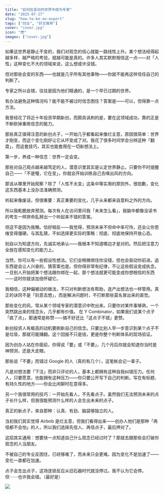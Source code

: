 ```yaml
---
title: "如何在变动的世界中成为专家"
date: "2025-07-27"
slug: "how-to-be-an-expert"
tags: ["创业", "好文推荐"]
cover: "cover.jpg"
icon: "😎"
images: ["cover.jpg"]
---
```

如果这世界是静止不变的，我们对观念的信心就能一路线性上升。某个想法经得起越多样、越严格的考验，就越可能是真的。许多人其实默默相信这一点——对「人性」这种变化不大的领域来说，这么想或许没错。



但对那些会变的东西——也就是几乎所有其他事物——你就不能再这样信任自己的判断了。



专家之所以会错，往往是因为他们精通的，是一个早已过期的世界。



有办法避免这种情况吗？能不能不被过时信念困住？答案是——可以，但得靠一点方法。



我曾经花了将近十年投资早期新创，而颇具讽刺的是，要在这领域成功，靠的正是不断砍掉重练信念的能力。



那些真正值得注意的新创点子，一开始几乎都看起来像烂主意，原因很简单：世界才刚变，而这个变化刚好让它从坏变成了对。我花了很多时间学会分辨这种「翻盘」，而这套技巧，其实也能套用在一切新想法上。



第一步，养成一种信念：世界一定会变。



那些对自己观点越来越笃定的人，潜意识里其实是认定世界静止。只要你不时提醒自己——「不是喔，它在变」，你就会开始训练自己去嗅出风的方向。



那该从哪里开始观察？除了「人性不太变」这条中等实用的原则外，很抱歉，变化这东西基本上没办法准确预测。



听起来像废话，但很重要：真正重要的变化，几乎从来都来自意料之外的方向。



所以我乾脆放弃预测。每次有人在访问里问我「未来怎么看」，我脑中都像没读书的考生一样拼命乱掰出一个听起来不错的答案。



但这不是因为我懒。恰好相反——我觉得，预测未来不但命中率可怜，还会让你思维变得僵硬。与其乱猜，不如选择更实际的策略：彻底、彻底地保持开放心态。



别自以为知道方向，先诚实地承认——我根本不知道哪边才是对的。然后把注意力全放在感知变化的能力上。



当然，你可以有一些假设性想法。它们会稍微绑住你没错，但也会驱动你前进。追东西是会让人兴奋的，猜答案也是。但你得非常有纪律，不让这些假设变成执念。
一旦别人开始把某个想法跟你绑在一起，那个想法就更可能变成你想相信的东西——这时你就该加倍怀疑它。



我相信，这种偏被动的做法，不只对判断想法有帮助，连产出想法也一样管用。真正的诀窍不是「刻意去想」，而是解决问题时，不打断那些莫名冒出来的直觉。



那些变化的风，常从某个领域专家的潜意识中吹出来。只要你对某件事够熟，一个突然跳出来的怪念头，几乎都有价值。
在 Y Combinator，如果我们说某个点子「疯了点」，那通常是称赞——搞不好还比「这点子不错」更赞。



新创投资人有极高的动机要刷新自己的信念。只要比别人早一步意识到某个点子不是垃圾，那就可能赚翻。这个回报不只是钱，更是你整个判断体系的现场验证。



因为创办人站在你面前，你得说「要」或「不要」，几个月后你就会知道你当时是神预测，还是大走眼。



那些说「不要」而错过 Google 的人（真的有几个），这笔帐会记一辈子。



凡是对想法要「下注」而非只评论的人，基本上都拥有这种自我纠错压力。任何人，只要愿意，也能拥有这种压力——你只要公开写下自己的判断。写在有标题、有持久性的地方——你会比闲聊时在意得多。



另一个我很常用的技巧：一开始先看人，不先看点子。虽然我们无法预测未来的点子长什么样，但我很能预测什么样的人会生出未来的点子。



真正的新点子，来自那种：认真、有劲、脑袋够独立的人。



当初我们其实觉得 Airbnb 是烂主意，但我们看得出来——创办人他们是那种「再怪都不会怕」的人，所以我们选择先信人、再信点子，最后押对了。



这招其实通用：想要快一点知道自己什么观念已经过时了？那就去跟那些会打破你观念的人当朋友。



不被自己的专业反困住，已经够难了，而未来只会更难。因为变化不是加速了——变化一直都在加速。



点子会生出点子，这场连锁反应从旧石器时代就没停过。我不认为它会停。
但⋯⋯也许我会错。（最好是）




![](https://prod-files-secure.s3.us-west-2.amazonaws.com/112d0858-5090-4d34-a606-b75eb8d65fd2/46476355-9cf3-4e99-9b7a-3531bc426380/1000202064.png?X-Amz-Algorithm=AWS4-HMAC-SHA256&X-Amz-Content-Sha256=UNSIGNED-PAYLOAD&X-Amz-Credential=ASIAZI2LB466RYQU77IL%2F20251023%2Fus-west-2%2Fs3%2Faws4_request&X-Amz-Date=20251023T151438Z&X-Amz-Expires=3600&X-Amz-Security-Token=IQoJb3JpZ2luX2VjEI%2F%2F%2F%2F%2F%2F%2F%2F%2F%2F%2FwEaCXVzLXdlc3QtMiJHMEUCIQCOS339z54yY3pfLxcFeBsuV8%2BSUupGGdnstm%2BL26y1fgIgILX47ltmyyqBBpHKdGKwh9daTLpsh1i2ZPCHn4T%2FwM0q%2FwMISBAAGgw2Mzc0MjMxODM4MDUiDGu5mFTy4d65FIOLhyrcA6Z39CaZrDsDwkQ%2BwxuANVNecVCXuKK5nF3UeQRIR1hrJNEYWloYp2%2BoQF%2F1bHtNggLDLwZulW12jldzwGlqqpSRgDAHJYc8ZweqLPqZE60xpbORtvFF0GNmU8Swrs17pEICLAkeMHZ3G%2B%2FuCiemOzyO3SUdh0jIMUAd3QQajHCFenygeOC05sNUQLiOeGQ193A1%2B4lGkByuP8W2MwbKGDrPIKu1mtSr3cdv%2BZOAdqt1st7ihp0UDvUv4FFYJu5KjIDdOki3BwBz92H2XrtVuM2oSaYt1208EKS3I%2BWRqj9jSrNdBuezltvwOO02dnKcMr%2FFCBj584VMo4QV9jZjJO4%2Foipid%2FqtA7FZBwUgJMEEsA3ke3HRbQHYylZBX%2Bp1xBNyELwH67jE89RbodzqSkouXxqAa94kKnf7rrvsdzv3fqY1C%2FJGZOvc9%2FQKu9cxV4NZYVqdFwDfgO6h2pT8iTjVFSguWgPxDElcZwddP3kNXg8zwI9ZgryO%2BfZaCp8tbhyRnSeMHBJzU2eMEFUl0ikWwwJ52AivR2NVOhQyo%2BxrnY8yvUiuHVsBBbVcRnZHiu%2FgMZp5Fk4yeMkKoHB4vpJvDiYDAHr%2FjGCO6mR1Oh2Nb27pBl%2FPMizcDV6RMID76McGOqUBKw2zF3K2VfkSvucr%2FN8pQWgQYDYKihDTyP8mPamUZFUvSQczZ5pWO8ImAvqIJdKJdK3qq0VV0Ow87%2FidSUSTdIJ6vsoiwAqpo%2BuBXXEKu%2BWgZSqAv2POjGjhYDliFxLniVPo212tu%2BJpNSwUFIcnEpkig5sPoGGJeBmo%2Bd%2F0S9W3VvyZpxT5vBZwIv3CU8R6AcjaAq5yhlv5wBTTrXMQq12J2hiZ&X-Amz-Signature=4042eb9903d3277ddc2eb473131d8c3e53f3098cfc393be9362d2a5182cfe8d9&X-Amz-SignedHeaders=host&x-amz-checksum-mode=ENABLED&x-id=GetObject)

